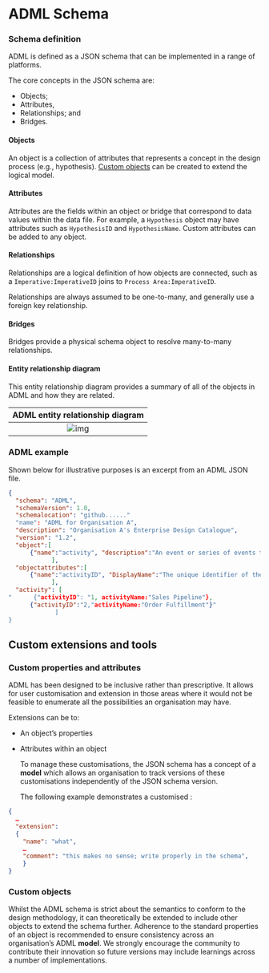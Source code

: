 # ADML Schema

### Schema definition

ADML is defined as a JSON schema that can be implemented in a range of platforms.

The core concepts in the JSON schema are:

- Objects;
- Attributes, 
- Relationships; and
- Bridges.

#### Objects

An object is a collection of attributes that represents a concept in the design process (e.g., hypothesis). [Custom objects](#extensions-and-tools) can be created to extend the logical model.

#### Attributes

Attributes are the fields within an object or bridge that correspond to data values within the data file. For example, a `Hypothesis` object may have attributes such as `HypothesisID` and `HypothesisName`. Custom attributes can be added to any object.

#### Relationships

Relationships are a logical definition of how objects are connected, such as a `Imperative:ImperativeID` joins to `Process Area:ImperativeID`.

Relationships are always assumed to be one-to-many, and generally use a foreign key relationship.

#### Bridges

Bridges provide a physical schema object to resolve many-to-many relationships.  

#### Entity relationship diagram

This entity relationship diagram provides a summary of all of the objects in ADML and how they are related.

|               ADML entity relationship diagram               |
| :----------------------------------------------------------: |
| ![img](https://documents.lucid.app/documents/4c72abb9-558c-40a0-a7d1-7f266d40a1a4/pages/9mqflgIV6CRU?a=12944&x=575&y=-2806&w=2750&h=1954&store=1&accept=image%2F*&auth=LCA%2084a2aa9beccc96d797f10d60e9401fc86c83526b-ts%3D1643265256) |

### ADML example

Shown below for illustrative purposes is an excerpt from an ADML JSON file.

```json
{
  "schema": "ADML",
  "schemaVersion": 1.0,
  "schemalocation": "github......"
  "name": "ADML for Organisation A",
  "description": "Organisation A's Enterprise Design Catalogue",
  "version": "1.2",
  "object":[
      {"name":"activity", "description":"An event or series of events that occur as part of a business process.", "version":"1.0"}
            ],
  "objectattributes":[
      {"name":"activityID", "DisplayName":"The unique identifier of the Activity", "DataType":"string","Required?":"yes","isNullable":"false"}
            ],
  "activity": [
"      {"activityID": "1, activityName:"Sales Pipeline"},
      {"activityID":"2,"activityName:"Order Fulfillment"}"
             ]
}


```



## Custom extensions and tools

### Custom properties and attributes

ADML has been designed to be inclusive rather than prescriptive. It allows for user customisation and extension in those areas where it would not be feasible to enumerate all the possibilities an organisation may have.

Extensions can be to:

- An object’s properties

- Attributes within an object

  

  To manage these customisations, the JSON schema has a concept of a **model** which allows an organisation to track versions of these customisations independently of the JSON schema version. 

  

  The following example demonstrates a customised :

```json
{
  …
  "extension":
  {
  	"name": "what",
  	…
  	"comment": "this makes no sense; write properly in the schema",
	}
}
```

### Custom objects

Whilst the ADML schema is strict about the semantics to conform to the design methodology, it can theoretically be extended to include other objects to extend the schema further. Adherence to the standard properties of an object is recommended to ensure consistency across an organisation’s ADML **model**. We strongly encourage the community to contribute their innovation so future versions may include learnings across a number of implementations.